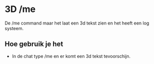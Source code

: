 # 3D /me
De /me command maar het laat een 3d tekst zien en het heeft een log systeem.


## Hoe gebruik je het
* In de chat type /me en er komt een 3d tekst tevoorschijn.
